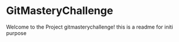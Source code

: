 # GitMasteryChallenge

Welcome to the Project gitmasterychallenge! this is a readme for initi purpose
